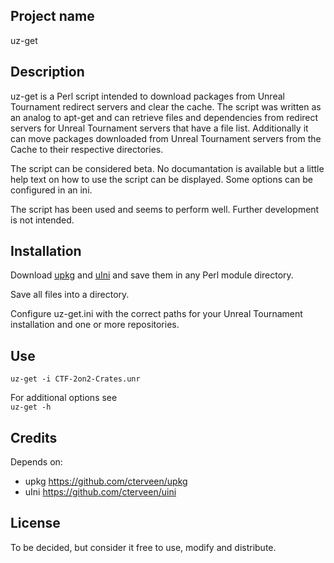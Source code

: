 ## Project name

uz-get

## Description

uz-get is a Perl script intended to download packages from Unreal Tournament redirect servers and clear the cache. The script was written as an analog to apt-get and can retrieve files and dependencies from redirect servers for Unreal Tournament servers that have a file list. Additionally it can move packages downloaded from Unreal Tournament servers from the Cache to their respective directories.

The script can be considered beta. No documantation is available but a little help text on how to use the script can be displayed. Some options can be configured in an ini.

The script has been used and seems to perform well. Further development is not intended.

## Installation

Download [upkg](https://github.com/cterveen/upkg) and [uIni](https://github.com/cterveen/uini) and save them in any Perl module directory.

Save all files into a directory.

Configure uz-get.ini with the correct paths for your Unreal Tournament installation and one or more repositories.

## Use

`uz-get -i CTF-2on2-Crates.unr` 

For additional options see  
`uz-get -h`

## Credits

Depends on:

- upkg https://github.com/cterveen/upkg
- uIni https://github.com/cterveen/uini

## License

To be decided, but consider it free to use, modify and distribute.
